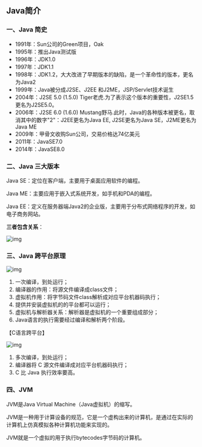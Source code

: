 ## Java简介

### 一、Java 简史

- 1991年：Sun公司的Green项目，Oak
- 1995年：推出Java测试版
- 1996年：JDK1.0
- 1997年：JDK1.1
- 1998年：JDK1.2，大大改进了早期版本的缺陷，是一个革命性的版本，更名为Java2
- 1999年：Java被分成J2SE、J2EE 和J2ME，JSP/Servlet技术诞生
- 2004年：J2SE 5.0 (1.5.0) Tiger老虎.为了表示这个版本的重要性，J2SE1.5更名为J2SE5.0。
- 2006年：J2SE 6.0 (1.6.0) Mustang野马.此时，Java的各种版本被更名，取消其中的数字"2"：J2EE更名为Java EE, J2SE更名为Java SE，J2ME更名为Java ME
- 2009年：甲骨文收购Sun公司，交易价格达74亿美元
- 2011年：JavaSE7.0
- 2014年：JavaSE8.0



### 二、Java 三大版本

Java SE：定位在客户端，主要用于桌面应用软件的编程。

Java ME：主要应用于嵌入式系统开发，如手机和PDA的编程。

Java EE：定义在服务器端Java2的企业版，主要用于分布式网络程序的开发，如电子商务网站。

**三者包含关系**：

![img](D:\Notes\Java\Java基础\image\20201207175742231.png)





### 三、Java 跨平台原理

![img](D:\Notes\Java\Java基础\image\20201207180929943.png)

1. 一次编译，到处运行；
2. 编译器的作用：将源文件编译成class文件；
3. 虚拟机作用：将字节码文件class解析成对应平台机器码执行；
4. 提供并安装虚拟机的的平台都可以运行；
5. 虚拟机与解析器关系：解析器是虚拟机的一个重要组成部分；
6. Java语言的执行需要经过编译和解析两个阶段。



【C语言跨平台】

![img](D:\Notes\Java\Java基础\image\20201207185412400.png)

1. 多次编译，到处运行；
2. 编译器将 C 源文件编译成对应平台机器码执行；
3. C 比 Java 执行效率要高。





### 四、JVM

JVM是Java Virtual Machine（Java虚拟机）的缩写。

JVM是一种用于计算设备的规范，它是一个虚构出来的计算机，是通过在实际的计算机上仿真模拟各种计算机功能来实现的。

JVM就是一个虚拟的用于执行bytecodes字节码的计算机。

